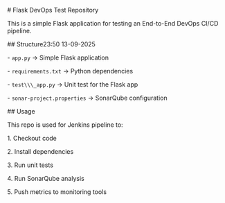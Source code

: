 \# Flask DevOps Test Repository



This is a simple Flask application for testing an End-to-End DevOps CI/CD pipeline.



\## Structure23:50 13-09-2025



\- `app.py` → Simple Flask application

\- `requirements.txt` → Python dependencies

\- `test\\\_app.py` → Unit test for the Flask app

\- `sonar-project.properties` → SonarQube configuration



\## Usage



This repo is used for Jenkins pipeline to:



1\. Checkout code

2\. Install dependencies

3\. Run unit tests

4\. Run SonarQube analysis

5\. Push metrics to monitoring tools



